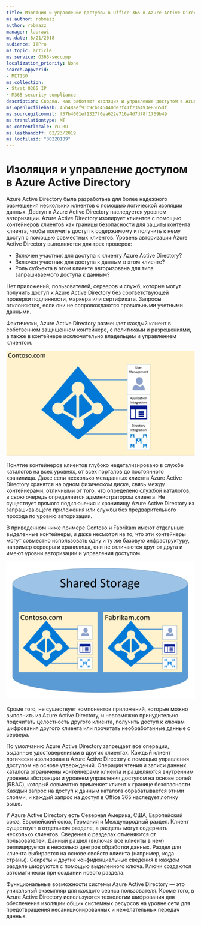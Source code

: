 ```yaml
---
title: Изоляция и управление доступом в Office 365 в Azure Active Directory
ms.author: robmazz
author: robmazz
manager: laurawi
ms.date: 8/21/2018
audience: ITPro
ms.topic: article
ms.service: O365-seccomp
localization_priority: None
search.appverid:
- MET150
ms.collection:
- Strat_O365_IP
- M365-security-compliance
description: Сводка. как работают изоляция и управление доступом в Azure Active Directory.
ms.openlocfilehash: 45b48aef93b9cb146440de7f41f23a493e8565df
ms.sourcegitcommit: f57b4001ef1327f0ea622e716a4d7d78f1769b49
ms.translationtype: MT
ms.contentlocale: ru-RU
ms.lasthandoff: 02/23/2019
ms.locfileid: "30220189"
---
```

# <a name="isolation-and-access-control-in-azure-active-directory"></a>Изоляция и управление доступом в Azure Active Directory

Azure Active Directory была разработана для более надежного размещения нескольких клиентов с помощью логической изоляции данных. Доступ к Azure Active Directory наследуется уровнем авторизации. Azure Active Directory изолирует клиентов с помощью контейнеров клиентов как границы безопасности для защиты контента клиента, чтобы получить доступ к содержимому и получить к нему доступ с помощью совместных клиентов. Уровень авторизации Azure Active Directory выполняется для трех проверок:
- Включен участник для доступа к клиенту Azure Active Directory?
- Включен участник для доступа к данным в этом клиенте?
- Роль субъекта в этом клиенте авторизована для типа запрашиваемого доступа к данным?

Нет приложений, пользователей, серверов и служб, которые могут получить доступ к Azure Active Directory без соответствующей проверки подлинности, маркера или сертификата. Запросы отклоняются, если они не сопровождаются правильными учетными данными.

Фактически, Azure Active Directory размещает каждый клиент в собственном защищенном контейнере, с политиками и разрешениями, а также в контейнере исключительно владельцем и управлением клиентом.
 
![Контейнер Azure](media/office-365-isolation-azure-container.png)

Понятие контейнеров клиентов глубоко недетализировано в службе каталогов на всех уровнях, от всех порталов до постоянного хранилища. Даже если несколько метаданных клиента Azure Active Directory хранятся на одном физическом диске, связь между контейнерами, отличными от того, что определено службой каталогов, в свою очередь определяется администратором клиента. Не существует прямого подключения к хранилищу Azure Active Directory из запрашивающего приложения или службы без предварительного прохода по уровню авторизации.

В приведенном ниже примере Contoso и Fabrikam имеют отдельные выделенные контейнеры, и даже несмотря на то, что эти контейнеры могут совместно использовать одну и ту же базовую инфраструктуру, например серверы и хранилища, они не отличаются друг от друга и имеют уровни авторизации и управления доступом.
 
![Выделенные контейнеры Azure](media/office-365-isolation-azure-dedicated-containers.png)

Кроме того, не существует компонентов приложений, которые можно выполнить из Azure Active Directory, и невозможно принудительно подсчитать целостность другого клиента, получить доступ к ключам шифрования другого клиента или прочитать необработанные данные с сервера.

По умолчанию Azure Active Directory запрещает все операции, выданные удостоверениями в других клиентах. Каждый клиент логически изолирован в Azure Active Directory с помощью управления доступом на основе утверждений. Операции чтения и записи данных каталога ограничены контейнерами клиента и разделяются внутренним уровнем абстракции и уровнем управления доступом на основе ролей (RBAC), который совместно применяет клиент к границе безопасности. Каждый запрос на доступ к данным каталога обрабатывается этими слоями, и каждый запрос на доступ в Office 365 наследует логику выше.

У Azure Active Directory есть Северная Америка, США, Европейский союз, Европейский союз, Германия и Международный раздел. Клиент существует в отдельном разделе, а разделы могут содержать несколько клиентов. Сведения о разделах отменяются от пользователей. Данный раздел (включая все клиенты в нем) реплицируется в несколько центров обработки данных. Раздел для клиента выбирается на основе свойств клиента (например, кода страны). Секреты и другие конфиденциальные сведения в каждом разделе шифруются с помощью выделенного ключа. Ключи создаются автоматически при создании нового раздела.

Функциональные возможности системы Azure Active Directory — это уникальный экземпляр для каждого сеанса пользователя. Кроме того, в Azure Active Directory используются технологии шифрования для обеспечения изоляции общих системных ресурсов на уровне сети для предотвращения несанкционированных и нежелательных передач данных.
